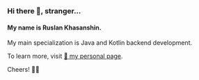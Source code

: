 ### Hi there 👋, stranger...

#### My name is Ruslan Khasanshin.

My main specialization is Java and Kotlin backend development.

To learn more, visit [📃 my personal page](https://hu553in.notion.site).

Cheers! 🙋‍♂️
